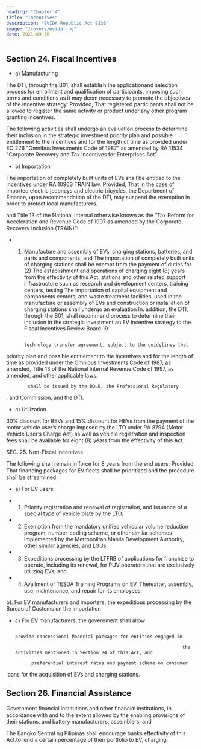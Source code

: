 ```yaml
---
heading: "Chapter 4"
title: "Incentives"
description: "EVIDA Republic Act 9136"
image: "/covers/evida.jpg"
date: 2021-09-30
---
```



## Section 24. Fiscal Incentives

- a)   Manufacturing

The DTI, through the B01, shall establish the applicationand selection process for enrollment and qualification of participants, imposing such terms and conditions as it may deem necessary to promote the objectives of the incentive strategy: Provided, That registered participants shall not be allowed to register the same activity or product under any other program granting incentives.


The following activities shall undergo an evaluation process to determine their inclusion in the strategic investment priority plan and possible entitlement to the incentives and for the length of time as provided under EO 226 "Omnibus Investments Code of 1987" as amended by RA 11534 "Corporate Recovery and Tax Incentives for Enterprises Act"

- b)   Importation

The importation of completely built units of EVs shall be entitled to the incentives under RA 10963 TRAIN law. Provided, That in the case of imported electric jeepneys and electric tricycles, the Department of Finance, upon recommendation of the DTI, may suspend the exemption in order to protect local manufacturers.


and Title 13 of the National Internal           otherwise known as the “Tax Reform for Acceleration and
Revenue Code of 1997 as amended by the Corporate Recovery          Inclusion (TRAIN)”: 


- 1) Manufacture and assembly of EVs, charging stations,
batteries, and parts and components; and                                The importation of completely built units of charging
                                                                   stations shall be exempt from the payment of duties for
     (2) The establishment and operations of charging              eight (8) years from the effectivity of this Act.
stations and other related support infrastructure such as
research and development centers, training centers, testing             The importation of capital equipment and components
centers, and waste treatment facilities.                           used in the manufacture or assembly of EVs and construction
                                                                   or installation of charging stations shall undergo an evaluation
    In. addition, the DTI, through the B01, shall recommend        process to determine their inclusion in the strategic investment
an EV incentive strategy to the Fiscal Incentives Review Board
                                                                                                                                     19

                                                                    technology transfer agreement, subject to the guidelines that
priority plan and possible entitlement to the incentives and for the length of time as provided under the Omnibus Investments Code of 1987, as amended, Title 13 of the  National Internal Revenue Code of 1997, as amended, and other applicable laws.



            shall be issued by the DOLE, the Professional Regulatory
, and            Commission, and the DTI.
 



- c) Utilization
                                                                    




30% discount for BEVs and 15% discount for HEVs from the payment of the motor vehicle user’s charge imposed by the LTO under RA 8794 (Motor Vehicle User’s Charge Act) as well as vehicle registration and inspection fees shall be available for eight (8) years from the effectivity of this Act.


SEC. 25. Non-Fiscal Incentives

The following shall remain in force for 8 years from the       end users: Provided, That financing packages for EV ﬂeets shall be prioritized and the procedure shall be streamlined.



- a) For EV users:

- 1) Priority registration and renewal of registration, and issuance of a special type of vehicle plate by the LTO;

- 2) Exemption from the mandatory unified vehicular volume reduction program, number-coding scheme, or other similar schemes implemented by the Metropolitan Manila Development Authority, other similar agencies, and LGUs;
                                                                    
- 3) Expeditions processing by the LTFRB of applications for franchise to operate, including its renewal, for PUV operators that are exclusively utilizing EVs; and

- 4) Availment of TESDA Training Programs on EV. Thereafter, assembly, use, maintenance, and repair for its employees;           

b). For EV manufacturers and importers, the expeditious processing by the Bureau of Customs on the importation                    

- c) For EV manufacturers, the government shall allow


                                                                    provide concessional ﬁnancial packages for entities engaged in

                                                                    the activities mentioned in Section 24 of this Act, and

            preferential interest rates and payment scheme on consumer


loans for the acquisition of EVs and charging stations.

    


## Section 26. Financial Assistance

Government ﬁnancial institutions and other ﬁnancial institutions, in accordance with and to the extent allowed by the enabling provisions of their 
                                                    stations, and battery manufacturers, assemblers, and


The Bangko Sentral ng Pilipinas shall encourage banks effectivity of this Act.to lend a certain percentage of their portfolio to EV, charging
